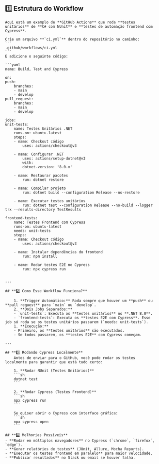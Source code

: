## **1️⃣ Estrutura do Workflow**
    Aqui está um exemplo de **GitHub Actions** que roda **testes unitários** de **C# com NUnit** e **testes de automação frontend com Cypress**.

    Crie um arquivo **`ci.yml`** dentro do repositório no caminho:
    ```
    .github/workflows/ci.yml
    ```
    E adicione o seguinte código:

    ```yaml
    name: Build, Test and Cypress

    on:
    push:
        branches:
        - main
        - develop
    pull_request:
        branches:
        - main
        - develop

    jobs:
    unit-tests:
        name: Testes Unitários .NET
        runs-on: ubuntu-latest
        steps:
        - name: Checkout código
            uses: actions/checkout@v3

        - name: Configurar .NET
            uses: actions/setup-dotnet@v3
            with:
            dotnet-version: '8.0.x'

        - name: Restaurar pacotes
            run: dotnet restore

        - name: Compilar projeto
            run: dotnet build --configuration Release --no-restore

        - name: Executar testes unitários
            run: dotnet test --configuration Release --no-build --logger trx --results-directory TestResults

    frontend-tests:
        name: Testes Frontend com Cypress
        runs-on: ubuntu-latest
        needs: unit-tests
        steps:
        - name: Checkout código
            uses: actions/checkout@v3

        - name: Instalar dependências do frontend
            run: npm install

        - name: Rodar testes E2E no Cypress
            run: npx cypress run
```

---

## **2️⃣ Como Esse Workflow Funciona?**

    1. **Trigger Automático:** Roda sempre que houver um **push** ou **pull request** para `main` ou `develop`.
    2. **Dois Jobs Separados:**
    - `unit-tests`: Executa os **testes unitários** no **.NET 8.0**.
    - `frontend-tests`: Executa os **testes E2E com Cypress**. Esse job só roda se os testes unitários passarem (`needs: unit-tests`).
    1. **Execução:**
    - Primeiro, os **testes unitários** são executados.
    - Se todos passarem, os **testes E2E** com Cypress começam.

---

## **3️⃣ Rodando Cypress Localmente**
    Antes de enviar para o GitHub, você pode rodar os testes localmente para garantir que está tudo certo:

    1. **Rodar NUnit (Testes Unitários)**
    ```sh
    dotnet test
    ```

    2. **Rodar Cypress (Testes Frontend)**
    ```sh
    npx cypress run
    ```

    Se quiser abrir o Cypress com interface gráfica:
    ```sh
    npx cypress open
    ```

## **4️⃣ Melhorias Possíveis**
- **Rodar em múltiplos navegadores** no Cypress (`chrome`, `firefox`, `edge`).
- **Gerar relatórios de testes** (JUnit, Allure, Mocha Reports).
- **Executar os testes frontend em paralelo** para maior velocidade.
- **Publicar resultados** no Slack ou email se houver falha.